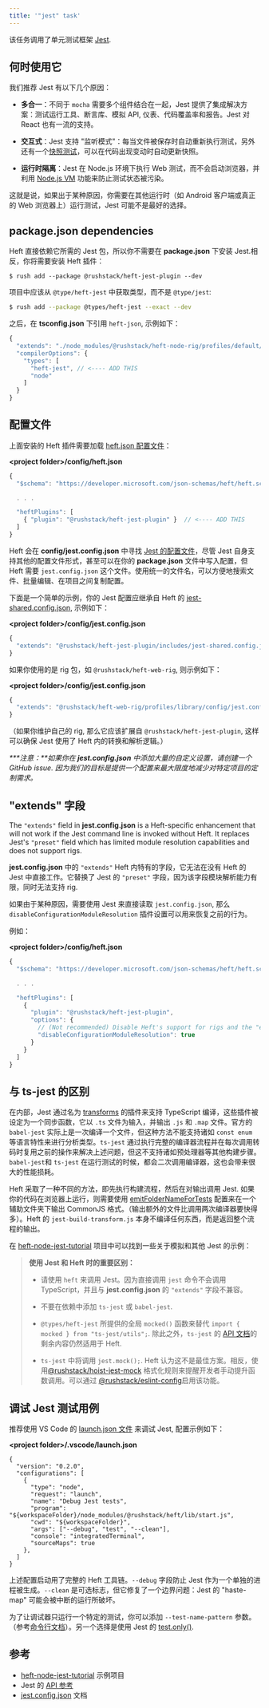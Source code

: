 ```yaml
---
title: '"jest" task'
---
```


该任务调用了单元测试框架 [Jest](https://jestjs.io/en/).

## 何时使用它

我们推荐 Jest 有以下几个原因：

- **多合一**：不同于 `mocha` 需要多个组件结合在一起，Jest 提供了集成解决方案：测试运行工具、断言库、模拟 API, 仪表、代码覆盖率和报告。Jest 对 React 也有一流的支持。

- **交互式**：Jest 支持 "监听模式"：每当文件被保存时自动重新执行测试，另外还有一个[快照测试](https://jestjs.io/docs/en/snapshot-testing)，可以在代码出现变动时自动更新快照。

- **运行时隔离**：Jest 在 Node.js 环境下执行 Web 测试，而不会启动浏览器，并利用 [Node.js VM](https://nodejs.org/api/vm.html) 功能来防止测试状态被污染。

这就是说，如果出于某种原因，你需要在其他运行时（如 Android 客户端或真正的 Web 浏览器上）运行测试，Jest 可能不是最好的选择。

## package.json dependencies

Heft 直接依赖它所需的 Jest 包，所以你不需要在 **package.json** 下安装 Jest.相反，你将需要安装 Heft 插件：

```shell
$ rush add --package @rushstack/heft-jest-plugin --dev
```

项目中应该从 `@type/heft-jest` 中获取类型，而不是 `@type/jest`:

```bash
$ rush add --package @types/heft-jest --exact --dev
```

之后，在 **tsconfig.json** 下引用 `heft-json`, 示例如下：

```js
{
  "extends": "./node_modules/@rushstack/heft-node-rig/profiles/default/tsconfig-base.json",
  "compilerOptions": {
    "types": [
      "heft-jest", // <---- ADD THIS
      "node"
    ]
  }
}
```

## 配置文件

上面安装的 Heft 插件需要加载 [heft.json 配置文件](../heft_configs/heft_json.md)：

**&lt;project folder&gt;/config/heft.json**

```js
{
  "$schema": "https://developer.microsoft.com/json-schemas/heft/heft.schema.json",

  . . .

  "heftPlugins": [
    { "plugin": "@rushstack/heft-jest-plugin" }  // <---- ADD THIS
  ]
}
```

Heft 会在 **config/jest.config.json** 中寻找 [Jest 的配置文件](https://jestjs.io/docs/en/configuration)，尽管 Jest 自身支持其他的配置文件形式，甚至可以在你的 **package.json** 文件中写入配置，但 Heft 需要 `jest.config.json` 这个文件。使用统一的文件名，可以方便地搜索文件、批量编辑、在项目之间复制配置。

下面是一个简单的示例，你的 Jest 配置应继承自 Heft 的 [jest-shared.config.json](https://github.com/microsoft/rushstack/blob/master/heft-plugins/heft-jest-plugin/includes/jest-shared.config.json), 示例如下：

**&lt;project folder&gt;/config/jest.config.json**

```js
{
  "extends": "@rushstack/heft-jest-plugin/includes/jest-shared.config.json"
}
```

如果你使用的是 rig 包，如 `@rushstack/heft-web-rig`, 则示例如下：

**&lt;project folder&gt;/config/jest.config.json**

```js
{
  "extends": "@rushstack/heft-web-rig/profiles/library/config/jest.config.json"
}
```

（如果你维护自己的 rig, 那么它应该扩展自 `@rushstack/heft-jest-plugin`, 这样可以确保 Jest 使用了 Heft 内的转换和解析逻辑。）

_**\*注意：**如果你在 **jest.config.json** 中添加大量的自定义设置，请创建一个 GitHub issue. 因为我们的目标是提供一个配置来最大限度地减少对特定项目的定制需求。_

## "extends" 字段

The `"extends"` field in **jest.config.json** is a Heft-specific enhancement that will not work if the Jest command line
is invoked without Heft. It replaces Jest's `"preset"` field which has limited module resolution capabilities and does not support rigs.

**jest.config.json** 中的 `"extends"` Heft 内特有的字段，它无法在没有 Heft 的 Jest 中直接工作。它替换了 Jest 的 `"preset"` 字段，因为该字段模块解析能力有限，同时无法支持 rig.

如果由于某种原因，需要使用 Jest 来直接读取 `jest.config.json`, 那么 `disableConfigurationModuleResolution` 插件设置可以用来恢复之前的行为。

例如：

**&lt;project folder&gt;/config/heft.json**

```js
{
  "$schema": "https://developer.microsoft.com/json-schemas/heft/heft.schema.json",

  . . .

  "heftPlugins": [
    {
      "plugin": "@rushstack/heft-jest-plugin",
      "options": {
        // (Not recommended) Disable Heft's support for rigs and the "extends" field
        "disableConfigurationModuleResolution": true
      }
    }
  ]
}
```

## 与 ts-jest 的区别

在内部，Jest 通过名为 [transforms](https://jestjs.io/docs/en/tutorial-react#custom-transformers) 的插件来支持 TypeScript 编译，这些插件被设定为一个同步函数，它以 `.ts` 文件为输入，并输出 `.js` 和 `.map` 文件。官方的 `babel-jest` 实际上是一次编译一个文件，但这种方法不能支持诸如 `const enum` 等语言特性来进行分析类型。`ts-jest` 通过执行完整的编译器流程并在每次调用转码时复用之前的操作来解决上述问题，但这不支持诸如预处理器等其他构建步骤。`babel-jest`和 `ts-jest` 在运行测试的时候，都会二次调用编译器，这也会带来很大的性能损耗。

Heft 采取了一种不同的方法，即先执行构建流程，然后在对输出调用 Jest. 如果你的代码在浏览器上运行，则需要使用 [emitFolderNameForTests](../heft_tasks/webpack.md) 配置来在一个辅助文件夹下输出 CommonJS 格式。（输出额外的文件比调用两次编译器要快得多）。Heft 的 `jest-build-transform.js` 本身不编译任何东西，而是返回整个流程的输出。

在 [heft-node-jest-tutorial](https://github.com/microsoft/rushstack-samples/tree/main/heft/heft-node-jest-tutorial) 项目中可以找到一些关于模拟和其他 Jest 的示例：

> **使用 Jest 和 Heft 时的重要区别：**
>
> - 请使用 `heft` 来调用 Jest。因为直接调用 `jest` 命令不会调用 TypeScript，并且与 **jest.config.json** 的 `"extends"` 字段不兼容。
>
> - 不要在依赖中添加 `ts-jest` 或 `babel-jest`.
>
> - `@types/heft-jest` 所提供的全局 `mocked()` 函数来替代 `import { mocked } from "ts-jest/utils";`. 除此之外，`ts-jest` 的 [API 文档](https://kulshekhar.github.io/ts-jest/docs/guides/test-helpers/)的剩余内容仍然适用于 Heft.
>
> - `ts-jest` 中将调用 `jest.mock();`. Heft 认为这不是最佳方案。相反，使用[@rushstack/hoist-jest-mock](https://www.npmjs.com/package/@rushstack/eslint-plugin#rushstackhoist-jest-mock) 格式化规则来提醒开发者手动提升函数调用。可以通过 [@rushstack/eslint-config](https://www.npmjs.com/package/@rushstack/eslint-config)启用该功能。

## 调试 Jest 测试用例

推荐使用 VS Code 的 [launch.json 文件](https://code.visualstudio.com/docs/editor/debugging#_launch-configurations) 来调试 Jest, 配置示例如下：

**&lt;project folder&gt;/.vscode/launch.json**

```
{
  "version": "0.2.0",
  "configurations": [
    {
      "type": "node",
      "request": "launch",
      "name": "Debug Jest tests",
      "program": "${workspaceFolder}/node_modules/@rushstack/heft/lib/start.js",
      "cwd": "${workspaceFolder}",
      "args": ["--debug", "test", "--clean"],
      "console": "integratedTerminal",
      "sourceMaps": true
    },
  ]
}
```

上述配置启动用了完整的 Heft 工具链。`--debug` 字段防止 Jest 作为一个单独的进程被生成。`--clean` 是可选标志，但它修复了一个边界问题：Jest 的 "haste-map" 可能会被中断的运行所破坏。

为了让调试器只运行一个特定的测试，你可以添加 `--test-name-pattern` 参数。（参考[命令行文档](../heft/cli.md)）。另一个选择是使用 Jest 的 [test.only()](https://jestjs.io/docs/en/api#testonlyname-fn-timeout).

## 参考

- [heft-node-jest-tutorial](https://github.com/microsoft/rushstack-samples/tree/main/heft/heft-node-jest-tutorial) 示例项目
- Jest 的 [API 参考](https://jestjs.io/docs/en/api)
- [jest.config.json](https://jestjs.io/docs/en/configuration) 文档

